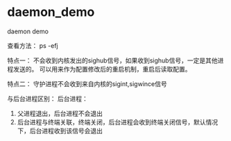 # daemon_demo
daemon demo

查看方法：
ps -efj

特点一：
不会收到内核发出的sighub信号，如果收到sighub信号，一定是其他进程发送的。
可以用来作为配置修改后的重启机制，重启后读取配置。

特点二：
守护进程不会收到来自内核的sigint,sigwince信号


与后台进程区别：
后台进程：
1. 父进程退出，后台进程不会退出
2. 后台进程与终端关联，终端关闭，后台进程会收到终端关闭信号，默认情况下，后台进程收到该信号会退出

